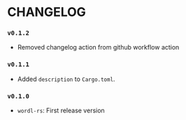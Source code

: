 # CHANGELOG

### `v0.1.2`
- Removed changelog action from github workflow action

### `v0.1.1`
- Added `description` to `Cargo.toml`.

### `v0.1.0`
- `wordl-rs`: First release version
